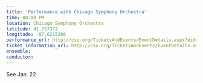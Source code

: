 ```yaml
---
title: 'Performance with Chicago Symphony Orchestra'
time: 08:00 PM
location: Chicago Symphony Orchestra
latitude: 41.757372
longitude: -87.6215208
performance_url: http://cso.org/TicketsAndEvents/EventDetails.aspx?eid=6420
ticket_information_url: http://cso.org/TicketsAndEvents/EventDetails.aspx?eid=6420
ensemble: 
conductor: 
---
```

See Jan. 22